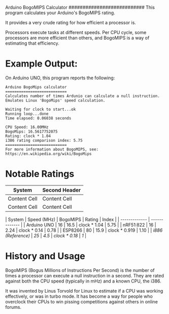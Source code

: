 Arduino BogoMIPS Calculator
###########################
This program calculates your Arduino's BogoMIPS rating.

It provides a very crude rating for how efficient a processor is. 

Processors execute tasks at different speeds.  Per CPU cycle, some processors are more efficient than others, and BogoMIPS is a way of estimating that efficiency.


Example Output:
===============
On Arduino UNO, this program reports the following:

```
Arduino BogoMips calculator
===========================
Calculates number of times Ardunio can calculate a null instruction.
Emulates Linux 'BogoMips' speed calculation.

Waiting for clock to start...ok
Running loop...done
Time elapsed: 0.06038 seconds

CPU Speed: 16.00MHz
BogoMips: 16.5617752075
Rating: clock * 1.04
i386 rating comparison index: 5.75
===========================
For more information about BogoMIPS, see: https://en.wikipedia.org/wiki/BogoMips
```

Notable Ratings
================

| System  | Second Header |
| ------------- | ------------- |
| Content Cell  | Content Cell  |
| Content Cell  | Content Cell  |

| System | Speed (MHz) | BogoMIPS | Rating | Index | 
| ------------- | ------------- |
| Arduino UNO | 16 | 16.5 | clock * 1.04 | 5.75 |
| nRF51:822 | 16 | 2.24 | clock *  0.14 | 0.78 |
| ESP8266 | 80 | 15.9 | clock * 0.919 | 1.10 |
| _i886 (Reference)_ | _25_ | _4.5_ | _clock * 0.18_ | _1_ |

History and Usage
==================
BogoMIPS (Bogus Millions of Instructions Per Second) is the number of times a processor can execute a null instruction in a second.  They are rated against both the CPU speed (typically in mHz) and a known CPU, the i386.

It was invented by Linus Torvold for Linux to estimate if a CPU was working effectively, or was in turbo mode.  It has become a way for people who overclock their CPUs to win pissing competitions against others in online forums.
